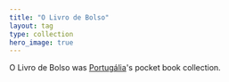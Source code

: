 ```yaml
---
title: "O Livro de Bolso"
layout: tag
type: collection
hero_image: true
---
```


O Livro de Bolso was <a class="text cat-link publisher" href="/publishers/Portugália/">Portugália</a>'s pocket book collection.
